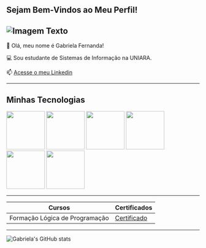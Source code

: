## Sejam Bem-Vindos ao Meu Perfil!

![Imagem Texto](https://i.ytimg.com/vi/Rc8AIDQnvO0/hq720.jpg?sqp=-oaymwEhCK4FEIIDSFryq4qpAxMIARUAAAAAGAElAADIQj0AgKJD&rs=AOn4CLDwaRMYrXLBoN2442HiBp2QG0UTpA)
---------

🌸 Olá, meu nome é Gabriela Fernanda!

💻 Sou estudante de Sistemas de Informação na UNIARA.

📫 [Acesse o meu Linkedin](https://br.linkedin.com/in/gabriela-fernanda-roque-5825582bb)

---------

## Minhas Tecnologias

<img src = "https://cdn.jsdelivr.net/gh/devicons/devicon@latest/icons/c/c-original.svg" width = 100px>
<img src = "https://cdn.jsdelivr.net/gh/devicons/devicon@latest/icons/csharp/csharp-original.svg" width = 100px>
<img src = "https://cdn.jsdelivr.net/gh/devicons/devicon@latest/icons/java/java-original.svg" width = 100px>
<img src = "https://cdn.jsdelivr.net/gh/devicons/devicon@latest/icons/html5/html5-original.svg" width = 100px>
<img src = "https://cdn.jsdelivr.net/gh/devicons/devicon@latest/icons/css3/css3-original.svg" width = 100px>
<img src = "https://cdn.jsdelivr.net/gh/devicons/devicon@latest/icons/javascript/javascript-original.svg" width = 100px>

---------
| Cursos | Certificados |
| ------ | ------------ |
| Formação Lógica de Programação | [Certificado](https://hermes.dio.me/certificates/SNLWXYBN.pdf) |

--------

![Gabriela's GitHub stats](https://github-readme-stats.vercel.app/api?username=gabriela-fernanda&show_icons=true&theme=gruvbox)



<!--
**gabriela-fernanda/gabriela-fernanda** is a ✨ _special_ ✨ repository because its `README.md` (this file) appears on your GitHub profile.

Here are some ideas to get you started:

- 🔭 I’m currently working on ...
- 🌱 I’m currently learning ...
- 👯 I’m looking to collaborate on ...
- 🤔 I’m looking for help with ...
- 💬 Ask me about ...
- 📫 How to reach me: ...
- 😄 Pronouns: ...
- ⚡ Fun fact: ...
-->
